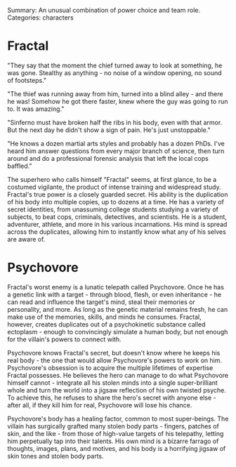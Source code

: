 Summary: An unusual combination of power choice and team role.
Categories: characters

# Fractal

"They say that the moment the chief turned away to look at something, he was gone.
Stealthy as anything - no noise of a window opening, no sound of footsteps."

"The thief was running away from him, turned into a blind alley - and there he was!
Somehow he got there faster, knew where the guy was going to run to. It was amazing."

"Sinferno must have broken half the ribs in his body, even with that armor. But the next
day he didn't show a sign of pain. He's just unstoppable."

"He knows a dozen martial arts styles and probably has a dozen PhDs. I've heard him
answer questions from every major branch of science, then turn around and do a professional
forensic analysis that left the local cops baffled."

The superhero who calls himself "Fractal" seems, at first glance, to be a costumed vigilante,
the product of intense training and widespread study. Fractal's true power is a closely guarded
secret. His ability is the duplication of his body into multiple copies, up to dozens
at a time. He has a variety of secret identities, from unassuming college students studying
a variety of subjects, to beat cops, criminals, detectives, and scientists. He is a student,
adventurer, athlete, and more in his various incarnations. His mind is spread across the
duplicates, allowing him to instantly know what any of his selves are aware of.

Psychovore
==========

Fractal's worst enemy is a lunatic telepath called Psychovore. Once he has a genetic link with
a target - through blood, flesh, or even inheritance - he can read and influence the target's mind,
steal their memories or personality, and more. As long as the genetic material remains fresh,
he can make use of the memories, skills, and minds he consumes. Fractal, however, creates duplicates
out of a psychokinetic substance called ectoplasm - enough to convincingly simulate a human
body, but not enough for the villain's powers to connect with.

Psychovore knows Fractal's secret, but doesn't know where he keeps his real body - the one
that would allow Psychovore's powers to work on him. Psychovore's obsession is to acquire the
multiple lifetimes of expertise Fractal possesses. He believes the hero can manage to do what
Psychovore himself cannot - integrate all his stolen minds into a single super-brilliant whole
and turn the world into a jigsaw reflection of his own twisted psyche. To achieve this,
he refuses to share the hero's secret with anyone else - after all, if they kill him for real,
Psychovore will lose his chance.

Psychovore's body has a healing factor, common to most super-beings. The villain has surgically
grafted many stolen body parts - fingers, patches of skin, and the like - from those of high-value
targets of his telepathy, letting him perpetually tap into their talents. His own mind is a bizarre
farrago of thoughts, images, plans, and motives, and his body is a horrifying jigsaw of skin tones
and stolen body parts.
